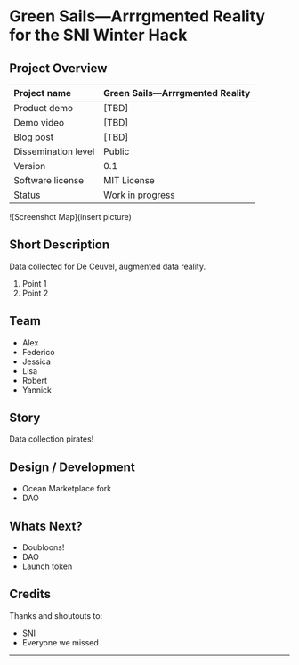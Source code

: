 # Green Sails—Arrrgmented Reality for the SNI Winter Hack 

## Project Overview

| Project name        | Green Sails—Arrrgmented Reality                                    |
| :------------------ | ------------------------------------------------------------ |
| Product demo        | [TBD]                                |
| Demo video          | [TBD]                  |
| Blog post          | [TBD]                  |
| Dissemination level | Public                                                       |
| Version             | 0.1                                                          |
| Software license    | MIT License                                                  |
| Status              | Work in progress                                              |

![Screenshot Map](insert picture)

## Short Description

Data collected for De Ceuvel, augmented data reality.

1. Point 1
2. Point 2

## Team 

- Alex
- Federico
- Jessica
- Lisa
- Robert
- Yannick

## Story

Data collection pirates! 

## Design / Development

- Ocean Marketplace fork
- DAO

## Whats Next?

- Doubloons!
- DAO
- Launch token

## Credits

Thanks and shoutouts to:

- SNI
- Everyone we missed

------


